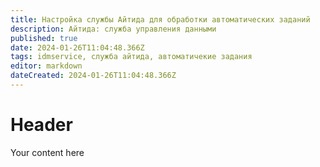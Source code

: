 ```yaml
---
title: Настройка службы Айтида для обработки автоматических заданий
description: Айтида: служба управления данными
published: true
date: 2024-01-26T11:04:48.366Z
tags: idmservice, служба айтида, автоматичекие задания
editor: markdown
dateCreated: 2024-01-26T11:04:48.366Z
---
```


# Header
Your content here